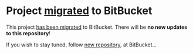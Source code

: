 Project [migrated](https://bitbucket.org/trejder/mobile-lost-dutchman-mine/) to BitBucket
=========================================================================================

This project [has been migrated](https://bitbucket.org/trejder/mobile-lost-dutchman-mine/) to BitBucket. There will be **no new updates to this repository**!

If you wish to stay tuned, follow [new repository](https://bitbucket.org/trejder/mobile-lost-dutchman-mine/), at BitBucket...
